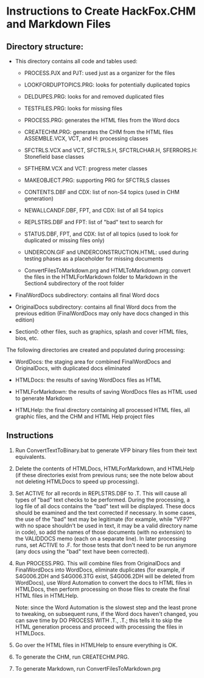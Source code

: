 Instructions to Create HackFox.CHM and Markdown Files
==================================

Directory structure:
--------------------

- This directory contains all code and tables used:

	- PROCESS.PJX and PJT: used just as a organizer for the files

	- LOOKFORDUPTOPICS.PRG: looks for potentially duplicated topics
	
	- DELDUPES.PRG: looks for and removed duplicated files
	
	- TESTFILES.PRG: looks for missing files
	
	- PROCESS.PRG: generates the HTML files from the Word docs
	
	- CREATECHM.PRG: generates the CHM from the HTML files ASSEMBLE.VCX, VCT, and H: processing classes

	- SFCTRLS.VCX and VCT, SFCTRLS.H, SFCTRLCHAR.H, SFERRORS.H: Stonefield base classes
	
	- SFTHERM.VCX and VCT: progress meter classes
	
	- MAKEOBJECT.PRG: supporting PRG for SFCTRLS classes

	- CONTENTS.DBF and CDX: list of non-S4 topics (used in CHM generation)
	
	- NEWALLCANDF.DBF, FPT, and CDX: list of all S4 topics
	
	- REPLSTRS.DBF and FPT: list of "bad" text to search for
	
	- STATUS.DBF, FPT, and CDX: list of all topics (used to look for duplicated or missing files only)

	- UNDERCON.GIF and UNDERCONSTRUCTION.HTML: used during testing phases as a placeholder for missing documents
	
	- ConvertFilesToMarkdown.prg and HTMLToMarkdown.prg: convert the files in the HTMLForMarkdown folder to Markdown in the Section4 subdirectory of the root folder

- FinalWordDocs subdirectory: contains all final Word docs

- OriginalDocs subdirectory: contains all final Word docs from the previous edition (FinalWordDocs may only have docs changed in this edition)

- Section0: other files, such as graphics, splash and cover HTML files, bios, etc.

The following directories are created and populated during processing:

- WordDocs: the staging area for combined FinalWordDocs and OriginalDocs, with duplicated docs eliminated

- HTMLDocs: the results of saving WordDocs files as HTML

- HTMLForMarkdown: the results of saving WordDocs files as HTML used to generate Markdown

- HTMLHelp: the final directory containing all processed HTML files, all graphic files, and the CHM and HTML Help project files

Instructions
------------

1.	Run ConvertTextToBinary.bat to generate VFP binary files from their text equivalents.

2.	Delete the contents of HTMLDocs, HTMLForMarkdown, and HTMLHelp (if these directories exist from previous runs; see the note below about not deleting HTMLDocs to speed up processing).

3.	Set ACTIVE for all records in REPLSTRS.DBF to .T. This will cause all types of "bad" text checks to be performed. During the processing, a log file of all docs contains the "bad" text will be displayed. These docs should be examined and the text corrected if necessary. In some cases, the use of the "bad" text may be legitimate (for example, while "VFP7" with no space shouldn't be used in text, it may be a valid directory name in code), so add the names of those documents (with no extension) to the VALIDDOCS memo (each on a separate line). In later processing runs, set ACTIVE to .F. for those tests that don't need to be run anymore (any docs using the "bad" text have been corrected).

4. Run PROCESS.PRG. This will combine files from OriginalDocs and FinalWordDocs into WordDocs, eliminate duplicates (for example, if S4G006.2DH and S4G006.3TG exist, S4G006.2DH will be deleted from WordDocs), use Word Automation to convert the docs to HTML files in HTMLDocs, then perform processing on those files to create the final HTML files in HTMLHelp.

    Note: since the Word Automation is the slowest step and the least prone to tweaking, on subsequent runs, if the Word docs haven't changed, you can save time by DO PROCESS WITH .T., .T.; this tells it to skip the HTML generation process and proceed with processing the files in HTMLDocs.

5. Go over the HTML files in HTMLHelp to ensure everything is OK.

6. To generate the CHM, run CREATECHM.PRG.

7. To generate Markdown, run ConvertFilesToMarkdown.prg